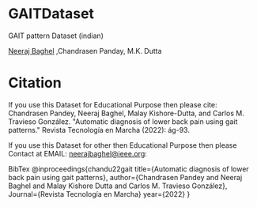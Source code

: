 # GAITDataset
GAIT pattern Dataset (indian)

[Neeraj Baghel](https://sites.google.com/view/nbaghel777) ,Chandrasen Panday,  M.K. Dutta 


# Citation
If you use this Dataset for Educational Purpose then please cite:
Chandrasen Pandey, Neeraj Baghel, Malay Kishore-Dutta, and Carlos M. Travieso González. "Automatic diagnosis of lower back pain using gait patterns." Revista Tecnología en Marcha (2022): ág-93.

If you use this Dataset for other then Educational Purpose then please Contact at EMAIL: neerajbaghel@ieee.org:

BibTex
@inproceedings{chandu22gait
    title={Automatic diagnosis of lower back pain using gait patterns}, 
    author={Chandrasen Pandey and Neeraj Baghel and Malay Kishore Dutta and Carlos M. Travieso González},
    Journal={Revista Tecnología en Marcha}
    year={2022}
}
